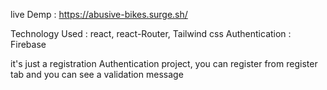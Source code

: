 live Demp : https://abusive-bikes.surge.sh/

Technology Used : react, react-Router, Tailwind css
Authentication : Firebase

it's just a registration Authentication project, you can register from register tab and you can see a validation message
